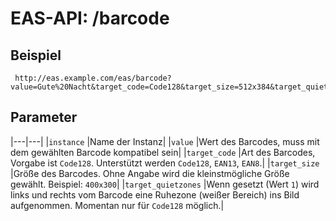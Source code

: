 #  EAS-API: /barcode

##  Beispiel

~~~
 http://eas.example.com/eas/barcode?value=Gute%20Nacht&target_code=Code128&target_size=512x384&target_quietzones=1&instance=example
~~~


##  Parameter


|---|---|
|`instance`          |Name der Instanz|
|`value`             |Wert des Barcodes, muss mit dem gewählten Barcode kompatibel sein|
|`target_code`       |Art des Barcodes, Vorgabe ist `Code128`. Unterstützt werden `Code128`, `EAN13`, `EAN8`.|
|`target_size`       |Größe des Barcodes. Ohne Angabe wird die kleinstmögliche Größe gewählt. Beispiel: `400x300`|
|`target_quietzones` |Wenn gesetzt (Wert `1`) wird links und rechts vom Barcode eine Ruhezone (weißer Bereich) ins Bild aufgenommen. Momentan nur für `Code128` möglich.|


